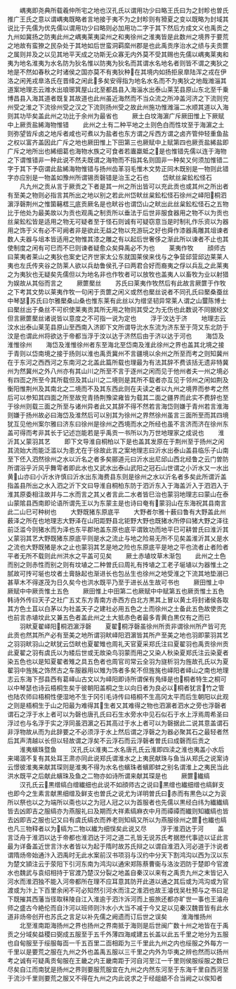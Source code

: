 <!-- { "loadSidebar": true } -->
　　嵎夷即尧典所载羲仲所宅之地也汉孔氏以谓用功少曰略王氏曰为之封畛也曽氏推广王氏之意以谓嵎夷既略者言地接于夷不为之封畛则有猾夏之变以既略为封域其说比于先儒为优先儒以谓用功少曰略则必加用功二字于其下然后方成文义也禹贡之九州如冀扬之防夷此州之嵎夷莱夷梁州之和夷徐州之淮夷皆是此数州之境界于要荒之地故有蛮獠之民杂处于其地如后世蛮洞羁縻州郡是也此禹贡序治水之绩与夫贡篚之属则并及之以见其地平天成之功斯无众寡无内外莫不受其赐也先儒以嵎夷莱夷和夷为地名淮夷为水名防为狄名惟以防夷为狄名而其谓水名地名者则皆不谓之夷狄之地是不然如春秋之时诸侯之国亦莫不有夷狄种在其境内如扬拒泉臯陆浑之戎在伊洛之闲羌戎臯洛氏在晋绛之闲此多矣安得指为地名水名而不为夷狄之地哉潍淄其道案地理志云潍水出琅琊箕屋山北至都昌县入海淄水出泰山莱芜县原山东北至千乗博昌县入海其道者既复其故道也此州虽近海然而不当众流之所冲盖河济之下流则兖州受之淮之下流徐州受之汉之下流则扬州受之故此州施功惟潍淄二水顺其道以入海则其功毕矣盖此州之功比于余州为最省也
　　厥土白坟海濵广斥厥田惟上下厥赋中上厥贡盐絺海物惟错
　　此州之土有二种平地之土则色白而性坟至于海濵之土则弥望皆斥卤之地斥者咸也可煮以为盐者也东方谓之斥西方谓之卤齐管仲轻重鱼盐之权以富齐盖因此广斥之地也厥田惟上下田第三也厥赋中上赋第四也厥贡盐絺盐即广斥之地所出也絺细葛也海物水族之可食者若蠯蠃蚳之是也惟错先儒以连于海物之下谓惟错非一种此说不然夫既谓之海物而不指其名则固非一种矣又何须加惟错二字于其下予窃谓此盐絺海物惟错与扬州齿革羽毛惟木文势正同木既别是一物则此错字亦应别是一物盖如豫州所谓锡贡磬错是治玉之石也
　　岱畎丝枲鈆松怪石
　　凡九州之贡从言于厥贡之下者是其一州之所出皆可以充此贡也或其州之所出者有至美之物则必指言其所出之地以别之若此州岱畎丝枲鈆松怪石徐州之峄阳桐泗濵浮磬荆州之惟箘簵楛三底贡厥名是也畎谷也谓岱山之畎出此丝枲鈆松怪石之五物比于他处为最美故以为贡也观禹之制贡所以垂法于后世非服食器用之物不以为贡也丝枲鈆松皆是适用之物无可疑者至于怪石则诚有可疑窃意当是时制礼作乐资以为器用之饰于义有必不可阙者非是欲此无益之物以充游玩之好也舜作漆器禹雕其俎谏者数人夫器与俎本皆适用之物惟其漆之雕之有以起后世奢侈之渐此所以谏者不止也其使制度之闲有可巳而不巳则谏者疑愈众矣舜禹必不为也
　　莱夷作牧
　　顔师古曰莱夷者莱山之夷狄也案史记齐世家太公东就国莱侯来伐与之争营邱营邱边莱莱人夷也左氏传夹谷之防莱人欲以兵劫鲁侯孔子曰两君合好而裔夷之俘以兵乱之此莱夷之为夷狄也无疑矣先儒但以为地名非也作牧者可以放牧也盖夷人以畜牧为业以射猎为娱故从其俗而言之
　　厥篚檿丝
　　苏氏曰莱夷作牧然后有此故言厥篚于作牧之下考其文势以莱夷作牧一句闲于贡篚之闲义或然也檿丝说者不同孔氏曰檿桑蚕丝中琴瑟苏氏曰尔雅檿桑山桑也惟东莱有此丝以为缯坚韧异常莱人谓之山蠒陈博士曰檿丝出于桑丝不可织使莱夷贡其所无用之物则其受之为无伤也此数说不同据经文但言厥篚檿丝诸说皆以意度之不可指一说为定也
　　浮于汶达于济
　　地理志云汶水出泰山莱芜县原山至西南入济即下文所谓导沇水东流为济东至于菏又东北防于汶是也谓此州将欲达于帝都当浮于汶以达于济然后由于济以达于河也
　　海岱及淮惟徐州
　　海岱及淮惟徐州者东至海北至岱南及淮此徐州之界也盖其北境之接于青则以岱南境之接于扬则以淮也禹贡冀州不言疆境以余州之所至而考之则知冀州在于东河之西西河之东南河之北盖此篇所载也理最为有法其辞不费该括无遗非特冀州为然冀州之外八州亦有其山川之所至不言于逐州之闲而见于他州者夫一州之境必有四靣之所至今其所载但及其山川之二境则是其所不载者亦互见于邻州之闲如荆及衡阳惟荆州及其南北之二境而不及其东西此则在夫读之者以九州之境界而参考之然后可以参知其四面之所至故兖青扬荆豫梁雍皆为载其二面之疆界而此实不费辞也至于徐州则载三面之所至与诸州异者此又其辞不得不然若言海岱则嫌于青州若言淮海则嫌于扬州故必曰海岱及淮然后可以别其为徐州之界然徐州虽言三面所至而其四境犹互见他州案尔雅曰济东曰徐州是徐州之西境而水之所经也虽不言济而济在徐州东盖可得而考非其长于记述岂能若是乎禹贡一书所以为万世地理家之成说也
　　淮沂其乂蒙羽其艺
　　即下文导淮自桐柏以下是也盖其发原在于荆州至于扬州之闲其流始大而能泛滥以为患尤在于徐故此言之案地理志曰沂水出泰山盖县临乐子山南至下伾入泗然徐州之水以沂名之者多矣郦道元曰沂水出尼邱山西北经鲁之云门曽防所谓浴乎沂风乎舞雩者即此水也又武水出泰山武阳之冠石山世谓之小沂水又一水出黄山亦曰小沂水许慎曰沂水出东海费县东则是徐州之水以沂名者多矣此所谓沂盖指盖县所出之水入泗之沂下文曰导淮自桐柏东防于泗沂东入于海盖沂入于泗泗入于淮其原委相注故并与二水而言之其乂者言此二水者皆巳治也蒙羽地理志曰蒙山在泰山蒙隂县西南即论语所谓先王以为东蒙主是也诗曰奄有蒙羽山在东海祝其县南言此二山巳可种树也
　　大野既猪东原底平
　　大野者尔雅十薮曰鲁有大野盖此州薮泽之所在也地理志大野泽在山阳距野县北钜野大野也既猪水所停曰猪大野之泽往前泛滥今则猪水而为泽也东平郡地盖东原也底平谓致功而地平巳可耕曽氏曰淮沂其乂蒙羽其艺大野既猪东原底平则是水之流止与地之险易无所不见矣盖淮沂其乂是水之流也大野既猪是水之止也蒙羽其艺是地之险也东原底平是地之平也流者止者险者平者无所不载则此州洪水之平盖可见矣
　　厥土赤埴坟草木渐包
　　此州之土色而别之则赤性而别之则有坟埴之二种曽氏曰周礼有抟埴之工老子埏埴以为器惟土之腻故可抟可埏也坟者土膏脉起也渐进长也包丛生也徐州之地受淮之下流其地垫溺已甚草木不得遂茂为日久矣今也洪水既平乃至于进长丛生故可书也
　　厥田惟上中厥赋中中厥贡惟土五色
　　厥田惟上中田第二也厥赋中中赋第五也厥贡惟土五色韩诗外传曰天子之社广五丈东方青南方赤西方白北方黒其上冒以黄土将封诸侯各取其方色土苴以白茅以为社盖天子之建社必用五色之土而徐州之土备此五色故使贡之也前言赤埴坟此又兼五色者盖此州之土大抵赤色者最多青黄白黒仅有之而已
　　羽畎夏翟峄阳桐泗濵浮磬
　　夏翟桐浮磬虽徐州所贡非谓徐州所产皆可充此贡也然其所产必有至美之地所谓羽畎峄阳泗濵皆其所产至美之地也羽即蒙羽其艺之羽羽畎羽山之畎犹云岱畎也夏翟雉也周礼天官夏采郑氏注曰夏翟羽也禹贡徐州贡此夏翟之羽有虞氏以为緌后世或无故染鸟羽蒙而用之又染人秋染夏郑氏注云染夏者染五色也以是知夏翟者雉之具五色者也周官司常云全羽为旞析羽为旌故孔氏以为夏翟羽中旌旄之饰然古之车服器用以雉为饰者多矣不但旌旄也峄阳者峄山之南也地理志云东海下邳县西有葛峄山古文以为峄阳即诗所谓保有鳬绎是也桐者特生之桐可以中琴瑟也诗云梧桐生矣于彼朝阳盖桐之生以向日者为良必以桐者犹言竹之管也陆农师曰梧桐性便湿地不生于冈引毛诗传曰梧桐不生高冈太平而后生朝阳以此观之则是梧桐生于山之阳最为难得其生者又其难得之物也泗濵者泗水之旁也浮磬者谓石之浮于水上者可以为磬也唐孔氏曰石生水旁水中见石似石于水上浮焉周希圣曰浮过也与名浮于实之浮同虽泗濵之石其高过于水上者可以为磬据此二说其意盖谓石非浮物故从而为此辞要之不必须浮于水上然后谓之浮磬之为器必聚其石之最轻者然后其声清越以长但以轻故谓之浮矣不云浮石而云浮磬者曽氏曰成磬而后贡之
　　淮夷蠙珠暨鱼
　　汉孔氏以淮夷二水名唐孔氏云淮即四渎之淮也夷盖小水后来竭涸不复有其处耳王肃亦同此说郑氏谓淮水之上夷民献珠与鱼当从郑氏之说案诗云憬彼淮夷来献其琛则是淮夷不得为水名也蠙珠者蠙即蚌之别名谓淮上之夷民当此洪水既平之后献此蠙珠及鱼之二物亦如诗所谓来献其琛是也
　　厥篚纎缟
　　汉孔氏云黒缯缟白缯纎细也此说不如顔师古之说曰黒缯也纎细缯也缟鲜支也即今之生素言献黒细缯及鲜支也曽氏之说尤为详明曽氏曰赤而有黒色以之为衮所以祭也以之为端所以斋也以之为冠人冠之以为首服者也先儒以黒经白纬为纎纎缟皆去凶即吉之服缟亦为燕服礼曰及期而大祥素缟麻衣中月而禫禫而纎则知纎缟也皆去凶即吉之服也记又曰有虞氏缟衣而养老则知缟又所以为燕服徐州之篚也纎也缟也凡三物释者以为缟为二物以纎为细悮矣此说又尽
　　浮于淮泗达于河
　　盖言泛舟于淮泗以达于帝都也淮泗达于河之道二孔皆无说苏氏考据厯代事迹以证此言最为详备盖近世言汴水者皆以为起于隋时故苏氏辩之以谓自淮泗入河必道于汴说者谓隋炀帝始通汴入泗禹时无此水案前汉书项羽与汉约中分天下割鸿沟以西为汉以东为楚文頴注云于荥阳下引河东南为鸿沟以通宋郑陈蔡曹衞与洛汝泗防于楚即今官渡水也魏武与袁绍相持于官渡乃楚汉分裂之地盖自秦汉以来有之禹贡九州之末皆记入河水而淮泗独不能入河帝都所在理不应耳意其防开此道以通之其后或为鸿沟或为官渡或为汴上下百里余闲不可必知然引河水而注之淮泗也故王濬伐吴杜预与之书曰足下既摧其西藩当径取秣陵自江入淮逾于泗汴泝河而上振旅还都亦旷世一事也王濬舟师之盛古今絶伦而自汴河以班师则汴水小大当不减于今又足以见秦汉魏晋皆有此水道非炀帝创开也苏氏之言足以补先儒之阙遗而订后世之误矣
　　淮海惟扬州
　　北至淮南距海扬州之界也扬州之界南抵于海则是后世闽广数十州之地皆在于禹贡之分域矣益稷曰弼成五服至于五千外薄四海咸建五长盖以此五千里之地分为五服也自甸服至于绥服每靣一千五百里二靣相距为三千里此九州之内也绥服之外每方一千里以是要荒之服在九州之外也盖禹五服以三千里之内外为华夷之辨也然而以扬州考之诚有可疑禹贡甸服在王畿之内王畿南距于河自河至江一千里则侯服绥服之数巳尽矣自江而南犹是扬州之界则要服荒服宜在九州之内然东河至于东海千里自西河至于流沙千里则要荒之服又不得在九州之内此说求之于经龃龉不合当阙之以俟知者
